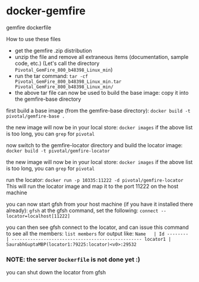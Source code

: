 docker-gemfire
==============

gemfire dockerfile

How to use these files
* get the gemfire .zip distribution
* unzip the file and remove all extraneous items (documentation, sample code, etc.) (Let's call the directory `Pivotal_GemFire_800_b48398_Linux_min`)
* run the tar command: `tar -cf Pivotal_GemFire_800_b48398_Linux_min.tar Pivotal_GemFire_800_b48398_Linux_min/`
* the above tar file can now be used to build the base image: copy it into the gemfire-base directory

first build a base image (from the gemfire-base directory):
`docker build -t pivotal/gemfire-base .`

the new image will now be in your local store:
`docker images`
if the above list is too long, you can `grep` for `pivotal`

now switch to the gemfire-locator directory and build the locator image:
`docker build -t pivotal/gemfire-locator`

the new image will now be in your local store:
`docker images`
if the above list is too long, you can `grep` for `pivotal`

run the locator:
`docker run -p 10335:11222 -d pivotal/gemfire-locator`
This will run the locator image and map it to the port 11222 on the host machine

you can now start gfsh from your host machine (if you have it installed there already):
`gfsh`
at the gfsh command, set the following:
`connect --locator=localhost[11222]`

you can then see gfsh connect to the locator, and can issue this command to see all the members:
`list members`
for output like:
`
  Name   | Id
 -------- | -------------------------------------------------
 locator1 | SaurabhGuptaMBP(locator1:79225:locator)<v0>:29532
 `

 ### NOTE: the server `Dockerfile` is not done yet :)
 you can shut down the locator from gfsh
